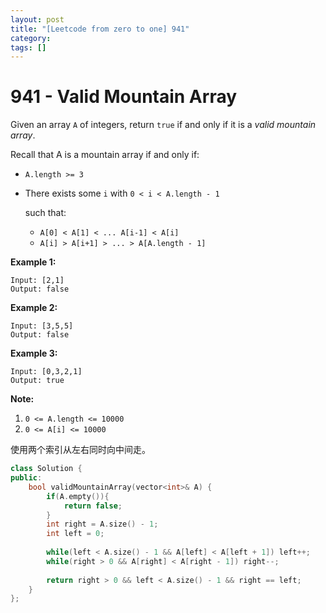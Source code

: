 ```yaml
---
layout: post
title: "[Leetcode from zero to one] 941"
category: 
tags: []
---
```


# 941 - Valid Mountain Array

Given an array `A` of integers, return `true` if and only if it is a *valid mountain array*.

Recall that A is a mountain array if and only if:

- `A.length >= 3`

- There exists some
	`i` with `0 < i < A.length - 1`

   such that:

  - `A[0] < A[1] < ... A[i-1] < A[i]`
  - `A[i] > A[i+1] > ... > A[A.length - 1]`

 

**Example 1:**

```
Input: [2,1]
Output: false
```

**Example 2:**

```
Input: [3,5,5]
Output: false
```

**Example 3:**

```
Input: [0,3,2,1]
Output: true
```

 

**Note:**

1. `0 <= A.length <= 10000`
2. `0 <= A[i] <= 10000 `

使用两个索引从左右同时向中间走。

```c++
class Solution {
public:
    bool validMountainArray(vector<int>& A) {
        if(A.empty()){
            return false;
        }
        int right = A.size() - 1;
        int left = 0;
        
        while(left < A.size() - 1 && A[left] < A[left + 1]) left++;
        while(right > 0 && A[right] < A[right - 1]) right--;
        
        return right > 0 && left < A.size() - 1 && right == left;
    }
};
```

